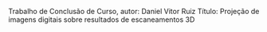 Trabalho de Conclusão de Curso, autor: Daniel Vitor Ruiz
Título: Projeção de imagens digitais sobre resultados de escaneamentos 3D
